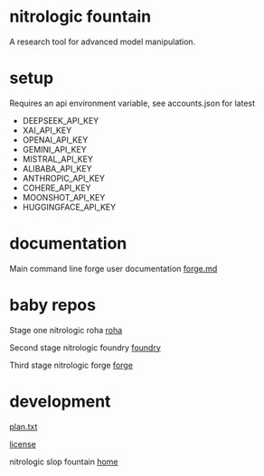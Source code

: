 # nitrologic fountain

A research tool for advanced model manipulation.

# setup

Requires an api environment variable, see accounts.json for latest

* DEEPSEEK_API_KEY
* XAI_API_KEY 
* OPENAI_API_KEY
* GEMINI_API_KEY
* MISTRAL_API_KEY
* ALIBABA_API_KEY
* ANTHROPIC_API_KEY
* COHERE_API_KEY
* MOONSHOT_API_KEY
* HUGGINGFACE_API_KEY

# documentation

Main command line forge user documentation [forge.md](forge.md)

# baby repos

Stage one nitrologic roha [roha](https://github.com/nitrologic/roha)

Second stage nitrologic foundry [foundry](https://github.com/nitrologic/foundry) 

Third stage nitrologic forge [forge](https://github.com/nitrologic/forge)

# development

[plan.txt](plan.txt)

[license](LICENSE)

nitrologic slop fountain [home](https://github.com/nitrologic/fountain)
